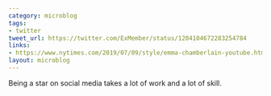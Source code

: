 ```yaml
---
category: microblog
tags:
- twitter
tweet_url: https://twitter.com/ExMember/status/1204104672283254784
links:
- https://www.nytimes.com/2019/07/09/style/emma-chamberlain-youtube.html
layout: microblog
---
```

Being a star on social media takes a lot of work and a lot of skill.
